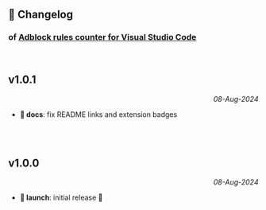## 📒 Changelog

### of [Adblock rules counter for Visual Studio Code](https://github.com/igorskyflyer/vscode-adblock-rules-counter)

<br>

## v1.0.1

<p align="right"><em>08-Aug-2024</em></p>

- **📜 docs**: fix README links and extension badges

<br>
<br>

## v1.0.0

<p align="right"><em>08-Aug-2024</em></p>

- **🚀 launch**: initial release 🎉
